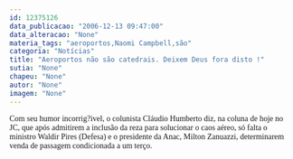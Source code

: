 ```yaml
---
id: 12375126
data_publicacao: "2006-12-13 09:47:00"
data_alteracao: "None"
materia_tags: "aeroportos,Naomi Campbell,são"
categoria: "Notícias"
title: "Aeroportos não são catedrais. Deixem Deus fora disto !"
sutia: "None"
chapeu: "None"
autor: "None"
imagem: "None"
---
```

<p><P><FONT face=Verdana>Com seu humor incorrig?ivel, o colunista Cláudio Humberto diz, na coluna de hoje no JC, que após admitirem a inclusão da reza para solucionar o caos aéreo, só falta o ministro Waldir Pires (Defesa) e o presidente da Anac, Milton Zanuazzi, determinarem venda de passagem condicionada a um terço.</FONT></P> </p>
